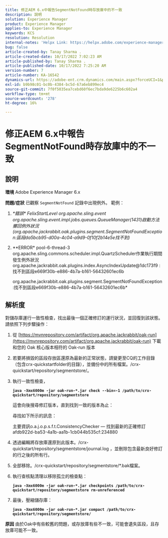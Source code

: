 ```yaml
---
title: 修正AEM 6.x中報告SegmentNotFound時存放庫中的不一致
description: 說明
solution: Experience Manager
product: Experience Manager
applies-to: Experience Manager
keywords: KCS
resolution: Resolution
internal-notes: 'Helpx Link: https://helpx.adobe.com/experience-manager/kb/fix-inconsistencies-in-the-repository-when-segmentnotfound-issue.html'
bug: false
article-created-by: Tanay Sharma .
article-created-date: 10/17/2022 7:02:23 AM
article-published-by: Tanay Sharma .
article-published-date: 10/17/2022 7:25:20 AM
version-number: 7
article-number: KA-16542
dynamics-url: https://adobe-ent.crm.dynamics.com/main.aspx?forceUCI=1&pagetype=entityrecord&etn=knowledgearticle&id=fd6f3fa4-e94d-ed11-bba2-0022480868ff
exl-id: b9b98c01-bc0b-4384-bc5d-67a6eb899ec4
source-git-commit: 7f0f5035ea7cebd60f6ec7bda9de6225b6c602a4
workflow-type: tm+mt
source-wordcount: '278'
ht-degree: 16%

---
```


# 修正AEM 6.x中報告SegmentNotFound時存放庫中的不一致

## 說明

<b>環境</b>
Adobe Experience Manager 6.x


<b>問題/症狀</b>
已觀察 `SegmentNotFound` 記錄中出現例外。 範例：

1. *\*錯誤\* FelixStartLevel org.apache.sling.event org.apache.sling.event.impl.jobs.queues.QueueManager(1431)啟動方法擲回例外狀況(org.apache.jackrabbit.oak.plugins.segment.SegmentNotFoundException:區段da5bcb95-d00a-4c04-a9d9-0f10f2b14e5e找不到)*
2. *\*ERROR\* pool-6-thread-3 org.apache.sling.commons.scheduler.impl.QuartzScheduler作業執行期間發生例外狀況org.apache.jackrabbit.oak.plugins.index.AsyncIndexUpdate@1dc173f9 :找不到區段e669f30b-e886-4b7a-b161-56432601ec6b

   org.apache.jackrabbit.oak.plugins.segment.SegmentNotFoundException:找不到區段e669f30b-e886-4b7a-b161-56432601ec6b*



## 解析度


對儲存庫運行一致性檢查，找出最後一個正確修訂的運行狀況，並回復到該狀態。 請依照下列步驟操作：

1. 從 [https://mvnrepository.com/artifact/org.apache.jackrabbit/oak-run](https://mvnrepository.com/artifact/org.apache.jackrabbit/oak-run) 下載和您的 Oak 核心版本相符的 Oak-run 版本
2. 若要將損毀的區段存放區還原為最新的正常狀態，請變更至CQ的工作目錄（包含crx-quickstartfolder的目錄），並備份中的所有檔案。/crx-quickstart/repository/segmentstore/。
3. 執行一致性檢查，

   <b>`java -Xmx6000m -jar oak-run-*.jar check --bin=-1 /path/to/crx-quickstart/repository/segmentstore`</b>



   這會向後搜尋修訂版本，直到找到一致的版本為止：



   尋找如下所示的訊息：

   主要資訊o.a.j.o.p.s.f.t.ConsistencyChecker — 找到最新的正確修訂afdb922d-ba53-4a1b-aa1b-1cb044b535cf:234880


4. 透過編輯將存放庫還原到此版本。/crx-quickstart/repository/segmentstore/journal.log ，並刪除包含最新良好修訂的行之後的所有行。
5. 全部移除。/crx-quickstart/repository/segmentstore/\*.bak檔案。
6. 執行查核點清理以移除孤立的檢查點：

   <b>`java -Xmx6000m -jar oak-run-*.jar checkpoints /path/to/crx-quickstart/repository/segmentstore rm-unreferenced`</b>


7. 最後，壓縮儲存庫：

   <b>`java -Xmx6000m -jar oak-run-*.jar compact /path/to/crx-quickstart/repository/segmentstore/`</b>



<b>原因</b>
由於Oak中有些較舊的問題，或存放庫有些不一致，可能會遺失區段，且存放庫可能不一致。
